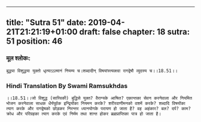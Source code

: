 
---
title: "Sutra 51"
date: 2019-04-21T21:21:19+01:00
draft: false
chapter: 18
sutra: 51
position: 46
---
### मूल श्लोकः:
```
बुद्ध्या विशुद्धया युक्तो धृत्याऽऽत्मानं नियम्य च।शब्दादीन् विषयांस्त्यक्त्वा रागद्वेषौ व्युदस्य च।।18.51।।

```

### Hindi Translation By Swami Ramsukhdas
```
।।18.51।।जो विशुद्ध (सात्त्विकी) बुद्धिसे युक्त? वैराग्यके आश्रित? एकान्तका सेवन करनेवाला और नियमित भोजन करनेवाला साधक धैर्यपूर्वक इन्द्रियोंका नियमन करके? शरीरवाणीमनको वशमें करके? शब्दादि विषयोंका त्याग करके और रागद्वेषको छोड़कर निरन्तर ध्यानयोगके परायण हो जाता है? वह अहंकार? बल? दर्प? काम? क्रोध और परिग्रहका त्याग करके एवं निर्मम तथा शान्त होकर ब्रह्मप्राप्तिका पात्र हो जाता है।

```

